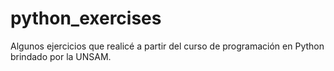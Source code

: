 # python_exercises
Algunos ejercicios que realicé a partir del curso de programación en Python brindado por la UNSAM.
